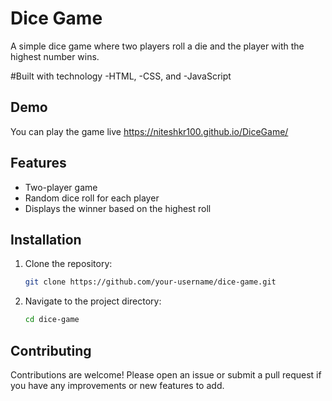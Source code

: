 # Dice Game

A simple dice game where two players roll a die and the player with the highest number wins.

#Built with technology
-HTML, 
-CSS, and 
-JavaScript

## Demo

You can play the game live https://niteshkr100.github.io/DiceGame/

## Features

- Two-player game
- Random dice roll for each player
- Displays the winner based on the highest roll

 ## Installation

1. Clone the repository:
    ```sh
    git clone https://github.com/your-username/dice-game.git
    ```

2. Navigate to the project directory:
    ```sh
    cd dice-game
    ```

## Contributing

Contributions are welcome! Please open an issue or submit a pull request if you have any improvements or new features to add.

